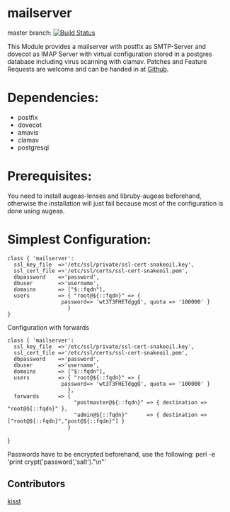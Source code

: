 # mailserver #

master branch: [![Build Status](https://secure.travis-ci.org/mjhas/mailserver.png?branch=master)](http://travis-ci.org/mjhas/mailserver)

This Module provides a mailserver with postfix as SMTP-Server and dovecot as IMAP Server with virtual configuration stored in a postgres database including virus scanning with clamav. Patches and Feature Requests are welcome and can be handed in at [Github](http://github.com/mjhas/). 

Dependencies:
============

- postfix
- dovecot
- amavis
- clamav
- postgresql


Prerequisites:
============
You need to install augeas-lenses and libruby-augeas beforehand, otherwise the installation will just fail because most of the configuration is done using augeas.


Simplest Configuration:
=============

    class { 'mailserver':
      ssl_key_file  =>'/etc/ssl/private/ssl-cert-snakeoil.key',
      ssl_cert_file =>'/etc/ssl/certs/ssl-cert-snakeoil.pem',
      dbpassword    =>'password',
      dbuser        =>'username',
      domains	    => ["$::fqdn"],
      users         => { "root@${::fqdn}" => { 
  	                 password=> 'wt3T3FHETdggQ', quota => '100000' }
                       }
    }

Configuration with forwards

    class { 'mailserver':
      ssl_key_file  =>'/etc/ssl/private/ssl-cert-snakeoil.key',
      ssl_cert_file =>'/etc/ssl/certs/ssl-cert-snakeoil.pem',
      dbpassword    =>'password',
      dbuser        =>'username',
      domains	    => ["$::fqdn"],
      users         => { "root@${::fqdn}" => { 
  	                 password=> 'wt3T3FHETdggQ', quota => '100000' }
                       },
      forwards      => { 
                         "postmaster@${::fqdn}" => { destination => "root@${::fqdn}" },
                         "admin@${::fqdn}"      => { destination => ["root@${::fqdn}","post@${::fqdn}"] }
                       }
   }

Passwords have to be encrypted beforehand, use the following: 
    perl -e 'print crypt('password','salt')."\n"'

## Contributors

[kisst](https://github.com/kisst)
